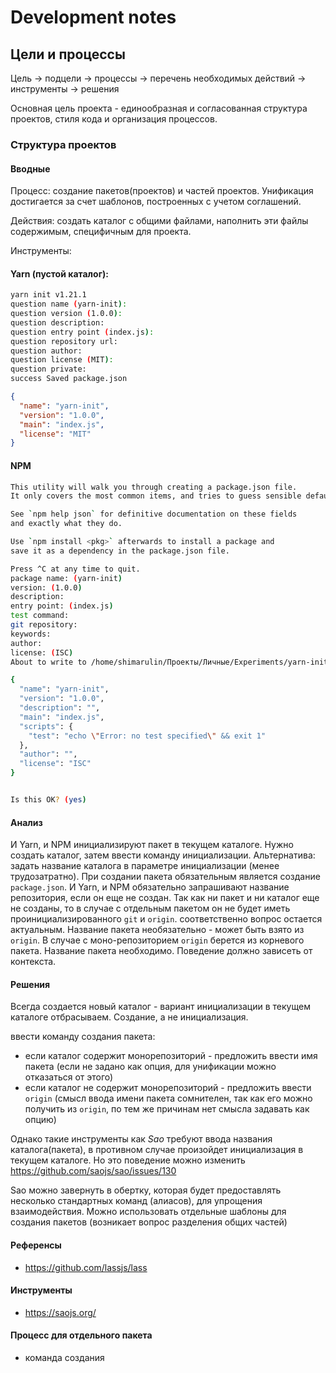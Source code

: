 # Development notes

## Цели и процессы

Цель -> подцели -> процессы -> перечень необходимых действий -> инструменты -> решения

Основная цель проекта - единообразная и согласованная структура проектов, стиля кода и организация процессов.

### Структура проектов

#### Вводные

Процесс: создание пакетов(проектов) и частей проектов. Унификация достигается за счет шаблонов, построенных с учетом
соглашений.

Действия: создать каталог с общими файлами, наполнить эти файлы содержимым, специфичным для проекта.

Инструменты:

#### Yarn (пустой каталог):

```bash
yarn init v1.21.1
question name (yarn-init):
question version (1.0.0):
question description:
question entry point (index.js):
question repository url:
question author:
question license (MIT):
question private:
success Saved package.json
```

```json
{
  "name": "yarn-init",
  "version": "1.0.0",
  "main": "index.js",
  "license": "MIT"
}
```

#### NPM

```bash
This utility will walk you through creating a package.json file.
It only covers the most common items, and tries to guess sensible defaults.

See `npm help json` for definitive documentation on these fields
and exactly what they do.

Use `npm install <pkg>` afterwards to install a package and
save it as a dependency in the package.json file.

Press ^C at any time to quit.
package name: (yarn-init)
version: (1.0.0)
description:
entry point: (index.js)
test command:
git repository:
keywords:
author:
license: (ISC)
About to write to /home/shimarulin/Проекты/Личные/Experiments/yarn-init/package.json:

{
  "name": "yarn-init",
  "version": "1.0.0",
  "description": "",
  "main": "index.js",
  "scripts": {
    "test": "echo \"Error: no test specified\" && exit 1"
  },
  "author": "",
  "license": "ISC"
}


Is this OK? (yes)
```

#### Анализ

И Yarn, и NPM инициализируют пакет в текущем каталоге. Нужно создать каталог, затем ввести команду инициализации.
Альтернатива: задать название каталога в параметре инициализации (менее трудозатратно). При создании пакета обязательным
является создание `package.json`. И Yarn, и NPM обязательно запрашивают название репозитория, если он еще не создан. Так
как ни пакет и ни каталог еще не созданы, то в случае с отдельным пакетом он не будет иметь проинициализированного `git`
и `origin`. соответственно вопрос остается актуальным. Название пакета необязательно - может быть взято из `origin`. В
случае с моно-репозиторием `origin` берется из корневого пакета. Название пакета необходимо. Поведение должно зависеть
от контекста.

#### Решения

Всегда создается новый каталог - вариант инициализации в текущем каталоге отбрасываем. Создание, а не инициализация.

ввести команду создания пакета:

- если каталог содержит монорепозиторий - предложить ввести имя пакета (если не задано как опция, для унификации можно
  отказаться от этого)
- если каталог не содержит монорепозиторий - предложить ввести `origin` (смысл ввода имени пакета сомнителен, так как
  его можно получить из `origin`, по тем же причинам нет смысла задавать как опцию)

Однако такие инструменты как _Sao_ требуют ввода названия каталога(пакета), в противном случае произойдет инициализация
в текущем каталоге. Но это поведение можно изменить https://github.com/saojs/sao/issues/130

Sao можно завернуть в обертку, которая будет предоставлять несколько стандартных команд (алиасов), для упрощения
взаимодействия. Можно использовать отдельные шаблоны для создания пакетов (возникает вопрос разделения общих частей)

#### Референсы

- https://github.com/lassjs/lass

#### Инструменты

- https://saojs.org/

#### Процесс для отдельного пакета

- команда создания
